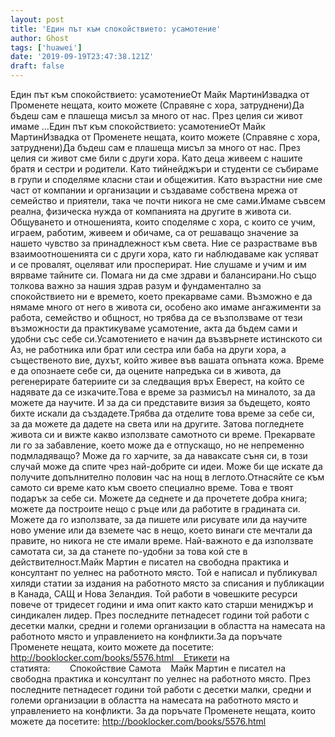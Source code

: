 ```yaml
---
layout: post
title: 'Един път към спокойствието: усамотение'
author: Ghost
tags: ['huawei']
date: '2019-09-19T23:47:38.121Z'
draft: false
---
```


Един път към спокойствието: усамотениеОт Майк МартинИзвадка от Променете нещата, които можете (Справяне с хора, затруднени)Да бъдеш сам е плашеща мисъл за много от нас. През целия си живот имаме ...Един път към спокойствието: усамотениеОт Майк МартинИзвадка от Променете нещата, които можете (Справяне с хора, затруднени)Да бъдеш сам е плашеща мисъл за много от нас. През целия си живот сме били с други хора. Като деца живеем с нашите братя и сестри и родители. Като тийнейджъри и студенти се събираме в групи и споделяме класни стаи и общежития. Като възрастни ние сме част от компании и организации и създаваме собствена мрежа от семейство и приятели, така че почти никога не сме сами.Имаме съвсем реална, физическа нужда от компанията на другите в живота си. Общуването и отношенията, които споделяме с хора, с които се учим, играем, работим, живеем и обичаме, са от решаващо значение за нашето чувство за принадлежност към света. Ние се разрастваме във взаимоотношенията си с други хора, като ги наблюдаваме как успяват и се провалят, оцеляват или просперират. Ние слушаме и учим и им вярваме тайните си. Помага ни да сме здрави и балансирани.Но също толкова важно за нашия здрав разум и фундаментално за спокойствието ни е времето, което прекарваме сами. Възможно е да нямаме много от него в живота си, особено ако имаме ангажименти за работа, семейство и общност, но трябва да се възползваме от тези възможности да практикуваме усамотение, акта да бъдем сами и удобни със себе си.Усамотението е начин да възвърнете истинското си Аз, не работника или брат или сестра или баба на други хора, а същественото вие, духът, който живее във вашата опъната кожа. Време е да опознаете себе си, да оцените напредъка си в живота, да регенерирате батериите си за следващия връх Еверест, на който се надявате да се изкачите.Това е време за размисъл на миналото, за да можете да научите. И за да си представите визия за бъдещето, която бихте искали да създадете.Трябва да отделите това време за себе си, за да можете да дадете на света или на другите. Затова погледнете живота си и вижте какво използвате самотното си време. Прекарвате ли го за забавление, което може да е отпускащо, но не непременно подмладяващо? Може да го харчите, за да наваксате съня си, в този случай може да спите чрез най-добрите си идеи. Може би ще искате да получите допълнително половин час на нощ в леглото.Отнасяйте се към самото си време като към своето специално време. Това е твоят подарък за себе си. Можете да седнете и да прочетете добра книга; можете да построите нещо с ръце или да работите в градината си. Можете да го използвате, за да пишете или рисувате или да научите ново умение или да вземете час в нещо, което винаги сте мечтали да правите, но никога не сте имали време. Най-важното е да използвате самотата си, за да станете по-удобни за това кой сте в действителност.Майк Мартин е писател на свободна практика и консултант по уелнес на работното място. Той е написал и публикувал хиляди статии за издания на работното място за списания и публикации в Канада, САЩ и Нова Зеландия. Той работи в човешките ресурси повече от тридесет години и има опит както като старши мениджър и синдикален лидер. През последните петнадесет години той работи с десетки малки, средни и големи организации в областта на намесата на работното място и управлението на конфликти.За да поръчате Променете нещата, които можете да посетите: http://booklocker.com/books/5576.html    Етикети на статията:        Спокойствие Самота    Майк Мартин е писател на свободна практика и консултант по уелнес на работното място. През последните петнадесет години той работи с десетки малки, средни и големи организации в областта на намесата на работното място и управлението на конфликти. За да поръчате Променете нещата, които можете да посетите: http://booklocker.com/books/5576.html
